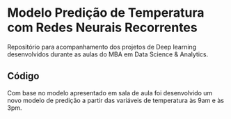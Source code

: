 # Modelo Predição de Temperatura com Redes Neurais Recorrentes

Repositório para acompanhamento dos projetos de Deep learning desenvolvidos durante as aulas do MBA em Data Science &  Analytics.

## Código

Com base no modelo apresentado em sala de aula foi desenvolvido um novo modelo de predição a partir das variáveis de temperatura às 9am e às 3pm.
